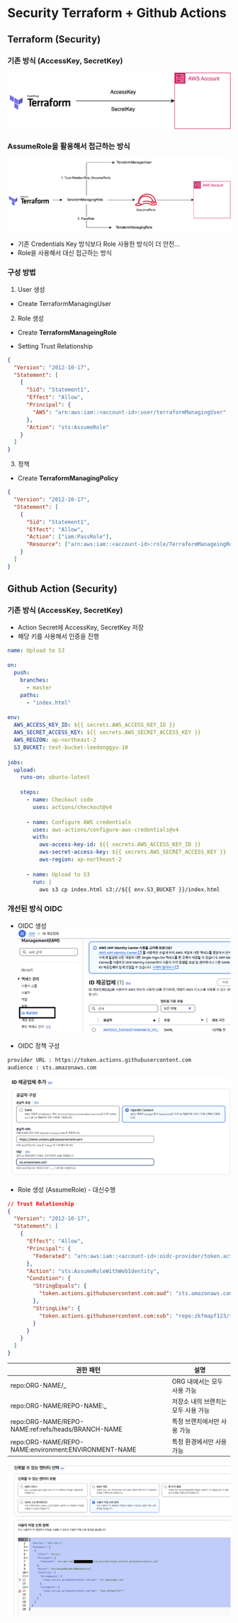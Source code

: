 # Security Terraform + Github Actions

## Terraform (Security)

### 기존 방식 (AccessKey, SecretKey)

![1](./public/1.png)

### AssumeRole을 활용해서 접근하는 방식

![2](./public/2.png)

- 기존 Credentials Key 방식보다 Role 사용한 방식이 더 안전...
- Role을 사용해서 대신 접근하는 방식

### 구성 방법

1. User 생성

- Create TerraformManagingUser

2. Role 생성

- Create <b>TerraformManageingRole</b>

- Setting Trust Relationship

```json
{
  "Version": "2012-10-17",
  "Statement": [
    {
      "Sid": "Statement1",
      "Effect": "Allow",
      "Principal": {
        "AWS": "arn:aws:iam::<account-id>:user/terraformManagingUser"
      },
      "Action": "sts:AssumeRole"
    }
  ]
}
```

3. 정책

- Create <b>TerraformManagingPolicy</b>

```json
{
  "Version": "2012-10-17",
  "Statement": [
    {
      "Sid": "Statement1",
      "Effect": "Allow",
      "Action": ["iam:PassRole"],
      "Resource": ["arn:aws:iam::<account-id>:role/TerraformManageingRole"]
    }
  ]
}
```

## Github Action (Security)

### 기존 방식 (AccessKey, SecretKey)

- Action Secret에 AccessKey, SecretKey 저장
- 해당 키를 사용해서 인증을 진행

```yaml
name: Upload to S3

on:
  push:
    branches:
      - master
    paths:
      - "index.html"

env:
  AWS_ACCESS_KEY_ID: ${{ secrets.AWS_ACCESS_KEY_ID }}
  AWS_SECRET_ACCESS_KEY: ${{ secrets.AWS_SECRET_ACCESS_KEY }}
  AWS_REGION: ap-northeast-2
  S3_BUCKET: test-bucket-leedonggyu-10

jobs:
  upload:
    runs-on: ubuntu-latest

    steps:
      - name: Checkout code
        uses: actions/checkout@v4

      - name: Configure AWS credentials
        uses: aws-actions/configure-aws-credentials@v4
        with:
          aws-access-key-id: ${{ secrets.AWS_ACCESS_KEY_ID }}
          aws-secret-access-key: ${{ secrets.AWS_SECRET_ACCESS_KEY }}
          aws-region: ap-northeast-2

      - name: Upload to S3
        run: |
          aws s3 cp index.html s3://${{ env.S3_BUCKET }}/index.html
```

### 개선된 방식 OIDC

- OIDC 생성
  ![3](./public/3.png)

- OIDC 정책 구성

```sh
provider URL : https://token.actions.githubusercontent.com
audience : sts.amazonaws.com
```

![4](./public/4.png)

- Role 생성 (AssumeRole) - 대신수행

```json
// Trust Relationship
{
  "Version": "2012-10-17",
  "Statement": [
    {
      "Effect": "Allow",
      "Principal": {
        "Federated": "arn:aws:iam::<account-id>:oidc-provider/token.actions.githubusercontent.com"
      },
      "Action": "sts:AssumeRoleWithWebIdentity",
      "Condition": {
        "StringEquals": {
          "token.actions.githubusercontent.com:aud": "sts.amazonaws.com"
        },
        "StringLike": {
          "token.actions.githubusercontent.com:sub": "repo:zkfmapf123/*"
        }
      }
    }
  ]
}
```

| 권한 패턴                                            | 설명                                |
| ---------------------------------------------------- | ----------------------------------- |
| repo:ORG-NAME/\_                                     | ORG 내에서는 모두 사용 가능         |
| repo:ORG-NAME/REPO-NAME:\_                           | 저장소 내의 브랜치는 모두 사용 가능 |
| repo:ORG-NAME/REPO-NAME:ref:refs/heads/BRANCH-NAME   | 특정 브랜치에서만 사용 가능         |
| repo:ORG-NAME/REPO-NAME:environment:ENVIRONMENT-NAME | 특정 환경에서만 사용 가능           |

![5](./public/5.png)
